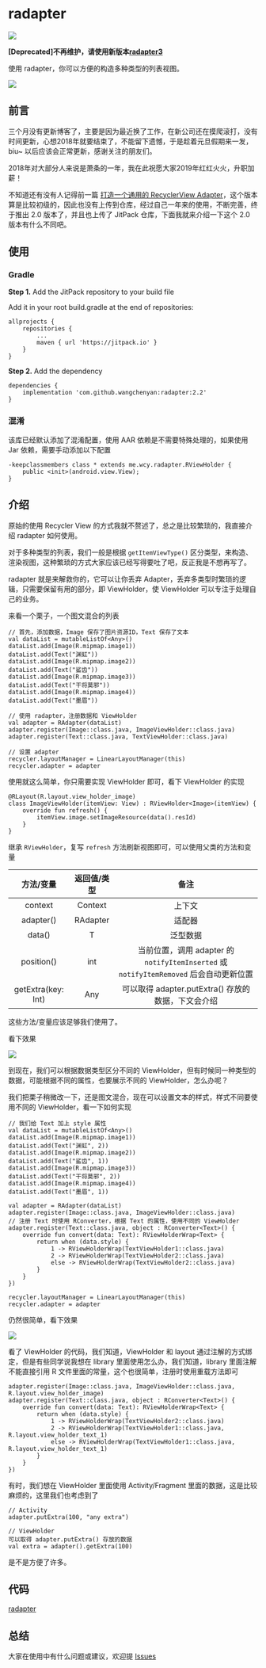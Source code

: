 # radapter

[![](https://jitpack.io/v/wangchenyan/radapter.svg)](https://jitpack.io/#wangchenyan/radapter)

**[Deprecated]不再维护，请使用新版本[radapter3](https://github.com/wangchenyan/radapter3)**

使用 radapter，你可以方便的构造多种类型的列表视图。

![](https://raw.githubusercontent.com/wangchenyan/radapter/master/art/recycler-view.jpg)

## 前言
三个月没有更新博客了，主要是因为最近换了工作，在新公司还在摸爬滚打，没有时间更新，心想2018年就要结束了，不能留下遗憾，于是趁着元旦假期来一发，biu~ 以后应该会正常更新，感谢关注的朋友们。

2018年对大部分人来说是萧条的一年，我在此祝愿大家2019年红红火火，升职加薪！

不知道还有没有人记得前一篇 [打造一个通用的 RecyclerView Adapter](https://juejin.im/post/5c3810eb6fb9a049dc027510)，这个版本算是比较初级的，因此也没有上传到仓库，经过自己一年来的使用，不断完善，终于推出 2.0 版本了，并且也上传了 JitPack 仓库，下面我就来介绍一下这个 2.0 版本有什么不同吧。

## 使用

### Gradle

**Step 1.** Add the JitPack repository to your build file

Add it in your root build.gradle at the end of repositories:

```
allprojects {
	repositories {
		...
		maven { url 'https://jitpack.io' }
	}
}
```

**Step 2.** Add the dependency

```
dependencies {
    implementation 'com.github.wangchenyan:radapter:2.2'
}
```

### 混淆
该库已经默认添加了混淆配置，使用 AAR 依赖是不需要特殊处理的，如果使用 Jar 依赖，需要手动添加以下配置

```
-keepclassmembers class * extends me.wcy.radapter.RViewHolder {
    public <init>(android.view.View);
}
```

## 介绍
原始的使用 Recycler View 的方式我就不赘述了，总之是比较繁琐的，我直接介绍 radapter 如何使用。

对于多种类型的列表，我们一般是根据 `getItemViewType()` 区分类型，来构造、渲染视图，这种繁琐的方式大家应该已经写得要吐了吧，反正我是不想再写了。

radapter 就是来解救你的，它可以让你丢弃 Adapter，丢弃多类型时繁琐的逻辑，只需要保留有用的部分，即 ViewHolder，使 ViewHolder 可以专注于处理自己的业务。

来看一个栗子，一个图文混合的列表

```
// 首先，添加数据，Image 保存了图片资源ID，Text 保存了文本
val dataList = mutableListOf<Any>()
dataList.add(Image(R.mipmap.image1))
dataList.add(Text("渊虹"))
dataList.add(Image(R.mipmap.image2))
dataList.add(Text("鲨齿"))
dataList.add(Image(R.mipmap.image3))
dataList.add(Text("干将莫邪"))
dataList.add(Image(R.mipmap.image4))
dataList.add(Text("墨眉"))

// 使用 radapter，注册数据和 ViewHolder
val adapter = RAdapter(dataList)
adapter.register(Image::class.java, ImageViewHolder::class.java)
adapter.register(Text::class.java, TextViewHolder::class.java)

// 设置 adapter
recycler.layoutManager = LinearLayoutManager(this)
recycler.adapter = adapter
```

使用就这么简单，你只需要实现 ViewHolder 即可，看下 ViewHolder 的实现

```
@RLayout(R.layout.view_holder_image)
class ImageViewHolder(itemView: View) : RViewHolder<Image>(itemView) {
    override fun refresh() {
        itemView.image.setImageResource(data().resId)
    }
}
```

继承 `RViewHolder`，复写 `refresh` 方法刷新视图即可，可以使用父类的方法和变量

|方法/变量|返回值/类型|备注|
|:-:|:-:|:-:|
| context | Context | 上下文 |
| adapter() | RAdapter | 适配器 |
| data() | T | 泛型数据 |
| position() | int | 当前位置，调用 adapter 的 `notifyItemInserted` 或 `notifyItemRemoved` 后会自动更新位置 |
| getExtra(key: Int) | Any | 可以取得 adapter.putExtra() 存放的数据，下文会介绍 |

这些方法/变量应该足够我们使用了。

看下效果

![](https://raw.githubusercontent.com/wangchenyan/radapter/master/art/image01.jpg)

到现在，我们可以根据数据类型区分不同的 ViewHolder，但有时候同一种类型的数据，可能根据不同的属性，也要展示不同的 ViewHolder，怎么办呢？

我们把栗子稍微改一下，还是图文混合，现在可以设置文本的样式，样式不同要使用不同的 ViewHolder，看一下如何实现

```
// 我们给 Text 加上 style 属性
val dataList = mutableListOf<Any>()
dataList.add(Image(R.mipmap.image1))
dataList.add(Text("渊虹", 2))
dataList.add(Image(R.mipmap.image2))
dataList.add(Text("鲨齿", 1))
dataList.add(Image(R.mipmap.image3))
dataList.add(Text("干将莫邪", 2))
dataList.add(Image(R.mipmap.image4))
dataList.add(Text("墨眉", 1))

val adapter = RAdapter(dataList)
adapter.register(Image::class.java, ImageViewHolder::class.java)
// 注册 Text 时使用 RConverter，根据 Text 的属性，使用不同的 ViewHolder
adapter.register(Text::class.java, object : RConverter<Text>() {
    override fun convert(data: Text): RViewHolderWrap<Text> {
        return when (data.style) {
            1 -> RViewHolderWrap(TextViewHolder1::class.java)
            2 -> RViewHolderWrap(TextViewHolder2::class.java)
            else -> RViewHolderWrap(TextViewHolder2::class.java)
        }
    }
})

recycler.layoutManager = LinearLayoutManager(this)
recycler.adapter = adapter
```

仍然很简单，看下效果

![](https://raw.githubusercontent.com/wangchenyan/radapter/master/art/image02.jpg)

看了 ViewHolder 的代码，我们知道，ViewHolder 和 layout 通过注解的方式绑定，但是有些同学说我想在 library 里面使用怎么办，我们知道，library 里面注解不能直接引用 R 文件里面的常量，这个也很简单，注册时使用重载方法即可

```
adapter.register(Image::class.java, ImageViewHolder::class.java, R.layout.view_holder_image)
adapter.register(Text::class.java, object : RConverter<Text>() {
    override fun convert(data: Text): RViewHolderWrap<Text> {
        return when (data.style) {
            1 -> RViewHolderWrap(TextViewHolder2::class.java)
            2 -> RViewHolderWrap(TextViewHolder1::class.java, R.layout.view_holder_text_1)
            else -> RViewHolderWrap(TextViewHolder1::class.java, R.layout.view_holder_text_1)
        }
    }
})
```

有时，我们想在 ViewHolder 里面使用 Activity/Fragment 里面的数据，这是比较麻烦的，这里我们也考虑到了

```
// Activity
adapter.putExtra(100, "any extra")

// ViewHolder
可以取得 adapter.putExtra() 存放的数据
val extra = adapter().getExtra(100)
```

是不是方便了许多。

## 代码

[radapter](https://github.com/wangchenyan/radapter)

## 总结
大家在使用中有什么问题或建议，欢迎提 [Issues](https://github.com/wangchenyan/radapter/issues)
